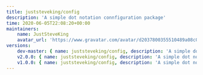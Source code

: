 ```yaml
---
title: juststeveking/config
description: 'A simple dot notation connfiguration package'
time: 2020-06-05T22:08:20+00:00
maintainers:
    name: JustSteveKing
    avatar_url: 'https://www.gravatar.com/avatar/d2037800355510489a08c0057fec3e7e?d=identicon'
versions:
    dev-master: { name: juststeveking/config, description: 'A simple dot notation connfiguration package', keywords: {  }, homepage: '', version: dev-master, version_normalized: dev-master, license: [MIT], authors: [{ name: 'Steve McDougall', email: juststevemcd@gmail.com, homepage: 'https://www.juststeveking.uk', role: Developer }], source: { type: git, url: 'https://github.com/JustSteveKing/config.git', reference: 34a73b3777d6e5bb03ad1c1f19b90f93c2001a38 }, dist: { type: zip, url: 'https://api.github.com/repos/JustSteveKing/config/zipball/34a73b3777d6e5bb03ad1c1f19b90f93c2001a38', reference: 34a73b3777d6e5bb03ad1c1f19b90f93c2001a38, shasum: '' }, type: library, support: { source: 'https://github.com/JustSteveKing/config/tree/v2.0.0', issues: 'https://github.com/JustSteveKing/config/issues' }, funding: [{ url: 'https://github.com/JustSteveKing', type: github }], time: '2021-02-18T21:57:11+00:00', autoload: { psr-4: { JustSteveKing\Config\: src/ } }, default-branch: true, require: { php: ^8.0 }, require-dev: { phpstan/phpstan: ^0.12.25, phpunit/phpunit: ^9.1, squizlabs/php_codesniffer: ^3.5, thecodingmachine/phpstan-safe-rule: ^1.0, vimeo/psalm: ^3.11 } }
    v2.0.0: { name: juststeveking/config, description: 'A simple dot notation connfiguration package', keywords: {  }, homepage: '', version: v2.0.0, version_normalized: 2.0.0.0, license: [MIT], authors: [{ name: 'Steve McDougall', email: juststevemcd@gmail.com, homepage: 'https://www.juststeveking.uk', role: Developer }], source: { type: git, url: 'https://github.com/JustSteveKing/config.git', reference: 34a73b3777d6e5bb03ad1c1f19b90f93c2001a38 }, dist: { type: zip, url: 'https://api.github.com/repos/JustSteveKing/config/zipball/34a73b3777d6e5bb03ad1c1f19b90f93c2001a38', reference: 34a73b3777d6e5bb03ad1c1f19b90f93c2001a38, shasum: '' }, type: library, support: { source: 'https://github.com/JustSteveKing/config/tree/v2.0.0', issues: 'https://github.com/JustSteveKing/config/issues' }, funding: [{ url: 'https://github.com/JustSteveKing', type: github }], time: '2021-02-18T21:57:11+00:00', autoload: { psr-4: { JustSteveKing\Config\: src/ } }, require: { php: ^8.0 }, require-dev: { phpstan/phpstan: ^0.12.25, phpunit/phpunit: ^9.1, squizlabs/php_codesniffer: ^3.5, thecodingmachine/phpstan-safe-rule: ^1.0, vimeo/psalm: ^3.11 } }
    v1.0.0: { name: juststeveking/config, description: 'A simple dot notation connfiguration package', keywords: {  }, homepage: '', version: v1.0.0, version_normalized: 1.0.0.0, license: [MIT], authors: [{ name: 'Steve McDougall', email: juststevemcd@gmail.com, homepage: 'https://www.juststeveking.uk', role: Developer }], source: { type: git, url: 'https://github.com/JustSteveKing/config.git', reference: d134e7543212f2328d942db77ce9bc0e3f132d26 }, dist: { type: zip, url: 'https://api.github.com/repos/JustSteveKing/config/zipball/d134e7543212f2328d942db77ce9bc0e3f132d26', reference: d134e7543212f2328d942db77ce9bc0e3f132d26, shasum: '' }, type: library, support: { source: 'https://github.com/JustSteveKing/config/tree/v1.0.0', issues: 'https://github.com/JustSteveKing/config/issues' }, time: '2020-06-08T07:43:56+00:00', autoload: { psr-4: { JustSteveKing\Config\: src/ } }, require: { php: ^7.4 }, require-dev: { phpstan/phpstan: ^0.12.25, phpunit/phpunit: ^9.1, squizlabs/php_codesniffer: ^3.5, thecodingmachine/phpstan-safe-rule: ^1.0, vimeo/psalm: ^3.11 } }
---
```

